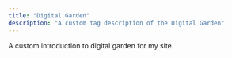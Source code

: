 ```yaml
---
title: "Digital Garden"
description: "A custom tag description of the Digital Garden"
---
```


A custom introduction to digital garden for my site.